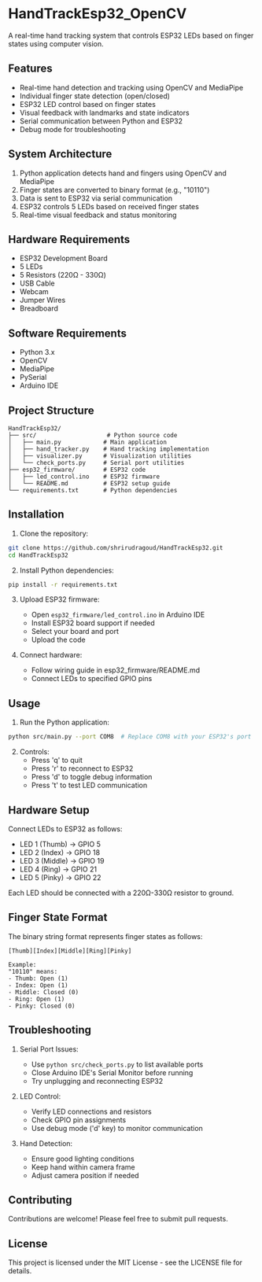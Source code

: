 # HandTrackEsp32_OpenCV

A real-time hand tracking system that controls ESP32 LEDs based on finger states using computer vision.

## Features

- Real-time hand detection and tracking using OpenCV and MediaPipe
- Individual finger state detection (open/closed)
- ESP32 LED control based on finger states
- Visual feedback with landmarks and state indicators
- Serial communication between Python and ESP32
- Debug mode for troubleshooting

## System Architecture

1. Python application detects hand and fingers using OpenCV and MediaPipe
2. Finger states are converted to binary format (e.g., "10110")
3. Data is sent to ESP32 via serial communication
4. ESP32 controls 5 LEDs based on received finger states
5. Real-time visual feedback and status monitoring

## Hardware Requirements

- ESP32 Development Board
- 5 LEDs
- 5 Resistors (220Ω - 330Ω)
- USB Cable
- Webcam
- Jumper Wires
- Breadboard

## Software Requirements

- Python 3.x
- OpenCV
- MediaPipe
- PySerial
- Arduino IDE

## Project Structure

```
HandTrackEsp32/
├── src/                    # Python source code
│   ├── main.py            # Main application
│   ├── hand_tracker.py    # Hand tracking implementation
│   ├── visualizer.py      # Visualization utilities
│   └── check_ports.py     # Serial port utilities
├── esp32_firmware/        # ESP32 code
│   ├── led_control.ino    # ESP32 firmware
│   └── README.md          # ESP32 setup guide
└── requirements.txt       # Python dependencies
```

## Installation

1. Clone the repository:
```bash
git clone https://github.com/shrirudragoud/HandTrackEsp32.git
cd HandTrackEsp32
```

2. Install Python dependencies:
```bash
pip install -r requirements.txt
```

3. Upload ESP32 firmware:
   - Open `esp32_firmware/led_control.ino` in Arduino IDE
   - Install ESP32 board support if needed
   - Select your board and port
   - Upload the code

4. Connect hardware:
   - Follow wiring guide in esp32_firmware/README.md
   - Connect LEDs to specified GPIO pins

## Usage

1. Run the Python application:
```bash
python src/main.py --port COM8  # Replace COM8 with your ESP32's port
```

2. Controls:
   - Press 'q' to quit
   - Press 'r' to reconnect to ESP32
   - Press 'd' to toggle debug information
   - Press 't' to test LED communication

## Hardware Setup

Connect LEDs to ESP32 as follows:
- LED 1 (Thumb) → GPIO 5
- LED 2 (Index) → GPIO 18
- LED 3 (Middle) → GPIO 19
- LED 4 (Ring) → GPIO 21
- LED 5 (Pinky) → GPIO 22

Each LED should be connected with a 220Ω-330Ω resistor to ground.

## Finger State Format

The binary string format represents finger states as follows:
```
[Thumb][Index][Middle][Ring][Pinky]

Example:
"10110" means:
- Thumb: Open (1)
- Index: Open (1)
- Middle: Closed (0)
- Ring: Open (1)
- Pinky: Closed (0)
```

## Troubleshooting

1. Serial Port Issues:
   - Use `python src/check_ports.py` to list available ports
   - Close Arduino IDE's Serial Monitor before running
   - Try unplugging and reconnecting ESP32

2. LED Control:
   - Verify LED connections and resistors
   - Check GPIO pin assignments
   - Use debug mode ('d' key) to monitor communication

3. Hand Detection:
   - Ensure good lighting conditions
   - Keep hand within camera frame
   - Adjust camera position if needed

## Contributing

Contributions are welcome! Please feel free to submit pull requests.

## License

This project is licensed under the MIT License - see the LICENSE file for details.
